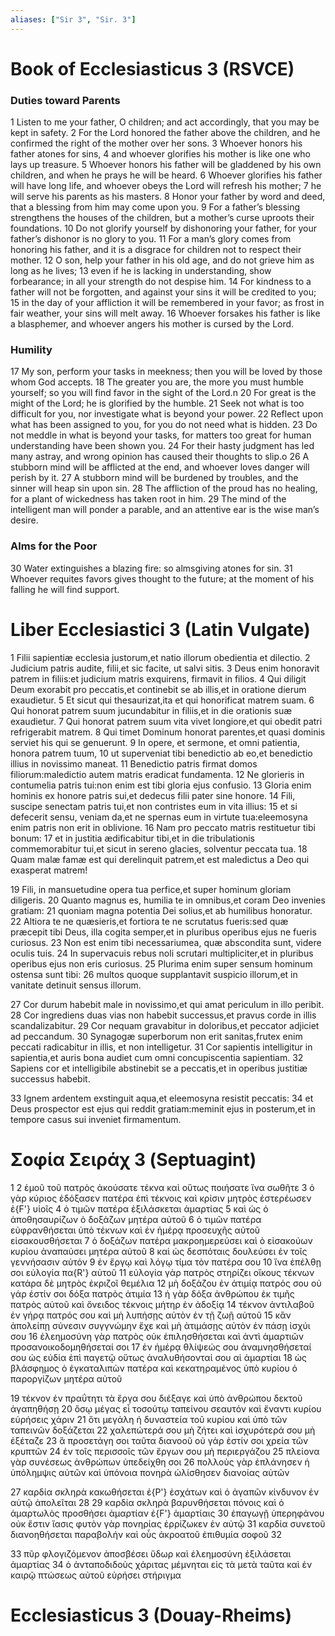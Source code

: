 ```yaml
---
aliases: ["Sir 3", "Sir. 3"]
---
```



# Book of Ecclesiasticus 3 (RSVCE)

### Duties toward Parents
1 Listen to me your father, O children; and act accordingly, that you may be kept in safety.
2 For the Lord honored the father above the children, and he confirmed the right of the mother over her sons.
3 Whoever honors his father atones for sins,
4 and whoever glorifies his mother is like one who lays up treasure.
5 Whoever honors his father will be gladdened by his own children, and when he prays he will be heard.
6 Whoever glorifies his father will have long life, and whoever obeys the Lord will refresh his mother;
7 he will serve his parents as his masters.
8 Honor your father by word and deed, that a blessing from him may come upon you.
9 For a father’s blessing strengthens the houses of the children, but a mother’s curse uproots their foundations.
10 Do not glorify yourself by dishonoring your father, for your father’s dishonor is no glory to you.
11 For a man’s glory comes from honoring his father, and it is a disgrace for children not to respect their mother.
12 O son, help your father in his old age, and do not grieve him as long as he lives;
13 even if he is lacking in understanding, show forbearance; in all your strength do not despise him.
14 For kindness to a father will not be forgotten, and against your sins it will be credited to you;
15 in the day of your affliction it will be remembered in your favor; as frost in fair weather, your sins will melt away.
16 Whoever forsakes his father is like a blasphemer, and whoever angers his mother is cursed by the Lord.
### Humility
17 My son, perform your tasks in meekness; then you will be loved by those whom God accepts.
18 The greater you are, the more you must humble yourself; so you will find favor in the sight of the Lord.n
20 For great is the might of the Lord; he is glorified by the humble.
21 Seek not what is too difficult for you, nor investigate what is beyond your power.
22 Reflect upon what has been assigned to you, for you do not need what is hidden.
23 Do not meddle in what is beyond your tasks, for matters too great for human understanding have been shown you.
24 For their hasty judgment has led many astray, and wrong opinion has caused their thoughts to slip.o
26 A stubborn mind will be afflicted at the end, and whoever loves danger will perish by it.
27 A stubborn mind will be burdened by troubles, and the sinner will heap sin upon sin.
28 The affliction of the proud has no healing, for a plant of wickedness has taken root in him.
29 The mind of the intelligent man will ponder a parable, and an attentive ear is the wise man’s desire.
### Alms for the Poor
30 Water extinguishes a blazing fire: so almsgiving atones for sin.
31 Whoever requites favors gives thought to the future; at the moment of his falling he will find support.


# Liber Ecclesiastici 3 (Latin Vulgate)

1 Filii sapientiæ ecclesia justorum,et natio illorum obedientia et dilectio.
2 Judicium patris audite, filii,et sic facite, ut salvi sitis.
3 Deus enim honoravit patrem in filiis:et judicium matris exquirens, firmavit in filios.
4 Qui diligit Deum exorabit pro peccatis,et continebit se ab illis,et in oratione dierum exaudietur.
5 Et sicut qui thesaurizat,ita et qui honorificat matrem suam.
6 Qui honorat patrem suum jucundabitur in filiis,et in die orationis suæ exaudietur.
7 Qui honorat patrem suum vita vivet longiore,et qui obedit patri refrigerabit matrem.
8 Qui timet Dominum honorat parentes,et quasi dominis serviet his qui se genuerunt.
9 In opere, et sermone, et omni patientia, honora patrem tuum,
10 ut superveniat tibi benedictio ab eo,et benedictio illius in novissimo maneat.
11 Benedictio patris firmat domos filiorum:maledictio autem matris eradicat fundamenta.
12 Ne glorieris in contumelia patris tui:non enim est tibi gloria ejus confusio.
13 Gloria enim hominis ex honore patris sui,et dedecus filii pater sine honore.
14 Fili, suscipe senectam patris tui,et non contristes eum in vita illius:
15 et si defecerit sensu, veniam da,et ne spernas eum in virtute tua:eleemosyna enim patris non erit in oblivione.
16 Nam pro peccato matris restituetur tibi bonum:
17 et in justitia ædificabitur tibi,et in die tribulationis commemorabitur tui,et sicut in sereno glacies, solventur peccata tua.
18 Quam malæ famæ est qui derelinquit patrem,et est maledictus a Deo qui exasperat matrem!

19 Fili, in mansuetudine opera tua perfice,et super hominum gloriam diligeris.
20 Quanto magnus es, humilia te in omnibus,et coram Deo invenies gratiam:
21 quoniam magna potentia Dei solius,et ab humilibus honoratur.
22 Altiora te ne quæsieris,et fortiora te ne scrutatus fueris:sed quæ præcepit tibi Deus, illa cogita semper,et in pluribus operibus ejus ne fueris curiosus.
23 Non est enim tibi necessariumea, quæ abscondita sunt, videre oculis tuis.
24 In supervacuis rebus noli scrutari multipliciter,et in pluribus operibus ejus non eris curiosus.
25 Plurima enim super sensum hominum ostensa sunt tibi:
26 multos quoque supplantavit suspicio illorum,et in vanitate detinuit sensus illorum.

27 Cor durum habebit male in novissimo,et qui amat periculum in illo peribit.
28 Cor ingrediens duas vias non habebit successus,et pravus corde in illis scandalizabitur.
29 Cor nequam gravabitur in doloribus,et peccator adjiciet ad peccandum.
30 Synagogæ superborum non erit sanitas,frutex enim peccati radicabitur in illis, et non intelligetur.
31 Cor sapientis intelligitur in sapientia,et auris bona audiet cum omni concupiscentia sapientiam.
32 Sapiens cor et intelligibile abstinebit se a peccatis,et in operibus justitiæ successus habebit.

33 Ignem ardentem exstinguit aqua,et eleemosyna resistit peccatis:
34 et Deus prospector est ejus qui reddit gratiam:meminit ejus in posterum,et in tempore casus sui inveniet firmamentum.


# Σοφία Σειράχ 3 (Septuagint)

1 
2 ἐμοῦ τοῦ πατρὸς ἀκούσατε τέκνα καὶ οὕτως ποιήσατε ἵνα σωθῆτε
3 ὁ γὰρ κύριος ἐδόξασεν πατέρα ἐπὶ τέκνοις καὶ κρίσιν μητρὸς ἐστερέωσεν ἐ{F'} υἱοῖς
4 ὁ τιμῶν πατέρα ἐξιλάσκεται ἁμαρτίας
5 καὶ ὡς ὁ ἀποθησαυρίζων ὁ δοξάζων μητέρα αὐτοῦ
6 ὁ τιμῶν πατέρα εὐφρανθήσεται ὑπὸ τέκνων καὶ ἐν ἡμέρᾳ προσευχῆς αὐτοῦ εἰσακουσθήσεται
7 ὁ δοξάζων πατέρα μακροημερεύσει καὶ ὁ εἰσακούων κυρίου ἀναπαύσει μητέρα αὐτοῦ
8 καὶ ὡς δεσπόταις δουλεύσει ἐν τοῖς γεννήσασιν αὐτόν
9 ἐν ἔργῳ καὶ λόγῳ τίμα τὸν πατέρα σου
10 ἵνα ἐπέλθῃ σοι εὐλογία πα{R'} αὐτοῦ
11 εὐλογία γὰρ πατρὸς στηρίζει οἴκους τέκνων κατάρα δὲ μητρὸς ἐκριζοῖ θεμέλια
12 μὴ δοξάζου ἐν ἀτιμίᾳ πατρός σου οὐ γάρ ἐστίν σοι δόξα πατρὸς ἀτιμία
13 ἡ γὰρ δόξα ἀνθρώπου ἐκ τιμῆς πατρὸς αὐτοῦ καὶ ὄνειδος τέκνοις μήτηρ ἐν ἀδοξίᾳ
14 τέκνον ἀντιλαβοῦ ἐν γήρᾳ πατρός σου καὶ μὴ λυπήσῃς αὐτὸν ἐν τῇ ζωῇ αὐτοῦ
15 κἂν ἀπολείπῃ σύνεσιν συγγνώμην ἔχε καὶ μὴ ἀτιμάσῃς αὐτὸν ἐν πάσῃ ἰσχύι σου
16 ἐλεημοσύνη γὰρ πατρὸς οὐκ ἐπιλησθήσεται καὶ ἀντὶ ἁμαρτιῶν προσανοικοδομηθήσεταί σοι
17 ἐν ἡμέρᾳ θλίψεώς σου ἀναμνησθήσεταί σου ὡς εὐδία ἐπὶ παγετῷ οὕτως ἀναλυθήσονταί σου αἱ ἁμαρτίαι
18 ὡς βλάσφημος ὁ ἐγκαταλιπὼν πατέρα καὶ κεκατηραμένος ὑπὸ κυρίου ὁ παροργίζων μητέρα αὐτοῦ

19 τέκνον ἐν πραΰτητι τὰ ἔργα σου διέξαγε καὶ ὑπὸ ἀνθρώπου δεκτοῦ ἀγαπηθήσῃ
20 ὅσῳ μέγας εἶ τοσούτῳ ταπείνου σεαυτόν καὶ ἔναντι κυρίου εὑρήσεις χάριν
21 ὅτι μεγάλη ἡ δυναστεία τοῦ κυρίου καὶ ὑπὸ τῶν ταπεινῶν δοξάζεται
22 χαλεπώτερά σου μὴ ζήτει καὶ ἰσχυρότερά σου μὴ ἐξέταζε
23 ἃ προσετάγη σοι ταῦτα διανοοῦ οὐ γάρ ἐστίν σοι χρεία τῶν κρυπτῶν
24 ἐν τοῖς περισσοῖς τῶν ἔργων σου μὴ περιεργάζου
25 πλείονα γὰρ συνέσεως ἀνθρώπων ὑπεδείχθη σοι
26 πολλοὺς γὰρ ἐπλάνησεν ἡ ὑπόλημψις αὐτῶν καὶ ὑπόνοια πονηρὰ ὠλίσθησεν διανοίας αὐτῶν

27 καρδία σκληρὰ κακωθήσεται ἐ{P'} ἐσχάτων καὶ ὁ ἀγαπῶν κίνδυνον ἐν αὐτῷ ἀπολεῖται
28 
29 καρδία σκληρὰ βαρυνθήσεται πόνοις καὶ ὁ ἁμαρτωλὸς προσθήσει ἁμαρτίαν ἐ{F'} ἁμαρτίαις
30 ἐπαγωγῇ ὑπερηφάνου οὐκ ἔστιν ἴασις φυτὸν γὰρ πονηρίας ἐρρίζωκεν ἐν αὐτῷ
31 καρδία συνετοῦ διανοηθήσεται παραβολήν καὶ οὖς ἀκροατοῦ ἐπιθυμία σοφοῦ
32

33 πῦρ φλογιζόμενον ἀποσβέσει ὕδωρ καὶ ἐλεημοσύνη ἐξιλάσεται ἁμαρτίας
34 ὁ ἀνταποδιδοὺς χάριτας μέμνηται εἰς τὰ μετὰ ταῦτα καὶ ἐν καιρῷ πτώσεως αὐτοῦ εὑρήσει στήριγμα


# Ecclesiasticus 3 (Douay-Rheims)

